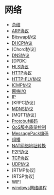 # 网络

- [总结](summary.md)
- [ARP协议](arp.md)
- [Bitswap协议](bitswap.md)
- [DHCP协议](dhcp.md)
- [Chord协议]
- [DNS协议](dns.md)
- [DPDK]
- [HLS协议](hls.md)
- [HTTP协议](http.md)
- [HTTP-FLV协议](http_flv.md)
- [ICMP协议](icmp.md)
- [网络I/O](io.md)
- [IP](ip.md)
- [KRPC协议]
- [MDNS协议](mdns.md)
- [MQTT协议]
- [Protobuf编码](protobuf.md)
- [QoS服务质量控制](qos.md)
- [MessagePack编码](msgpack.md)
- [组播](multicast.md)
- [NAT网络地址转换](nat.md)
- [P2P协议](res/p2p.md)
- [TCP协议](tcp.md)
- [UDP协议](udp.md)
- [RTMP协议]
- [RTSP协议]
- [WIFI](wifi.md)
- [windows网络编程](winsock.md)



